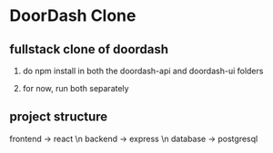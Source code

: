 # DoorDash Clone
## fullstack clone of doordash
1. do npm install in both the doordash-api and doordash-ui folders

2. for now, run both separately 

## project structure
frontend ->  react \n
backend -> express \n
database -> postgresql
